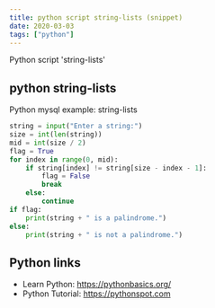 ```yaml
---
title: python script string-lists (snippet)
date: 2020-03-03
tags: ["python"]
---
```

Python script 'string-lists'


## python string-lists

Python mysql example: string-lists

```python
string = input("Enter a string:")
size = int(len(string))
mid = int(size / 2)
flag = True
for index in range(0, mid):
    if string[index] != string[size - index - 1]:
        flag = False
        break
    else:
        continue
if flag:
    print(string + " is a palindrome.")
else:
    print(string + " is not a palindrome.")

```

## Python links

- Learn Python: https://pythonbasics.org/
- Python Tutorial: https://pythonspot.com
